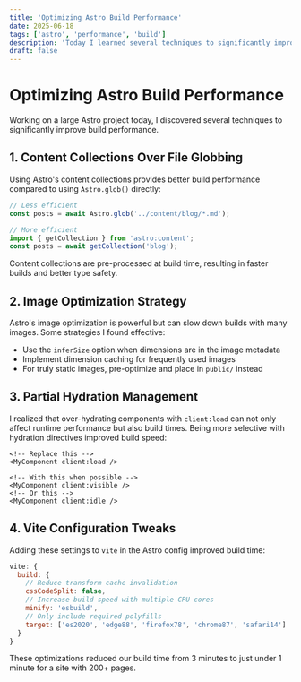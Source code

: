 ```yaml
---
title: 'Optimizing Astro Build Performance'
date: 2025-06-18
tags: ['astro', 'performance', 'build']
description: 'Today I learned several techniques to significantly improve build times in larger Astro projects.'
draft: false
---
```


# Optimizing Astro Build Performance

Working on a large Astro project today, I discovered several techniques to significantly improve build performance.

## 1. Content Collections Over File Globbing

Using Astro's content collections provides better build performance compared to using `Astro.glob()` directly:

```typescript
// Less efficient
const posts = await Astro.glob('../content/blog/*.md');

// More efficient
import { getCollection } from 'astro:content';
const posts = await getCollection('blog');
```

Content collections are pre-processed at build time, resulting in faster builds and better type safety.

## 2. Image Optimization Strategy

Astro's image optimization is powerful but can slow down builds with many images. Some strategies I found effective:

- Use the `inferSize` option when dimensions are in the image metadata
- Implement dimension caching for frequently used images
- For truly static images, pre-optimize and place in `public/` instead

## 3. Partial Hydration Management

I realized that over-hydrating components with `client:load` can not only affect runtime performance but also build times. Being more selective with hydration directives improved build speed:

```astro
<!-- Replace this -->
<MyComponent client:load />

<!-- With this when possible -->
<MyComponent client:visible />
<!-- Or this -->
<MyComponent client:idle />
```

## 4. Vite Configuration Tweaks

Adding these settings to `vite` in the Astro config improved build time:

```js
vite: {
  build: {
    // Reduce transform cache invalidation
    cssCodeSplit: false,
    // Increase build speed with multiple CPU cores
    minify: 'esbuild',
    // Only include required polyfills
    target: ['es2020', 'edge88', 'firefox78', 'chrome87', 'safari14']
  }
}
```

These optimizations reduced our build time from 3 minutes to just under 1 minute for a site with 200+ pages.

